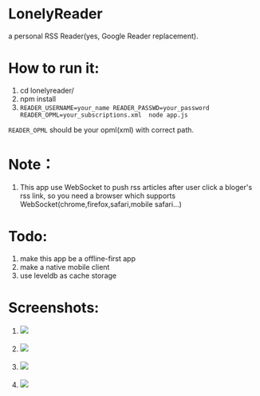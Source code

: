 LonelyReader
============
a personal RSS Reader(yes, Google Reader replacement).

How to run it:
=======
1. cd lonelyreader/
2. npm install
3. `READER_USERNAME=your_name READER_PASSWD=your_password READER_OPML=your_subscriptions.xml  node app.js`

`READER_OPML` should be your opml(xml) with correct path.

Note：
=======
1. This app use WebSocket to push rss articles after user click a bloger's rss link, so you need a browser which supports WebSocket(chrome,firefox,safari,mobile safari...)


Todo:
=======
1. make this app be a offline-first app
2. make a native mobile client
3. use leveldb as cache storage

Screenshots:
===========
1. <img src='https://raw.github.com/dongyuwei/lonelyreader/master/public/images/screenshots/all.png' > <br><br>
2. <img src='https://raw.github.com/dongyuwei/lonelyreader/master/public/images/screenshots/ruby.png' > <br><br>
3. <img src='https://raw.github.com/dongyuwei/lonelyreader/master/public/images/screenshots/list.png' > <br><br>
4. <img src='https://raw.github.com/dongyuwei/lonelyreader/master/public/images/screenshots/item.png' > <br><br>
